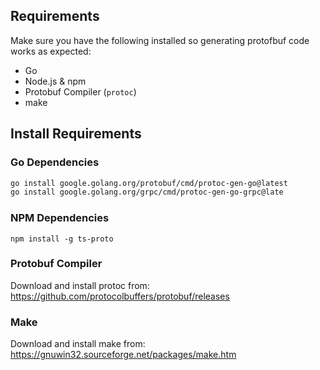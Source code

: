 ## Requirements
Make sure you have the following installed so generating protofbuf code works as expected:

- Go
- Node.js & npm
- Protobuf Compiler (`protoc`)
- make

## Install Requirements

### Go Dependencies
```sh
go install google.golang.org/protobuf/cmd/protoc-gen-go@latest
go install google.golang.org/grpc/cmd/protoc-gen-go-grpc@late
```

### NPM Dependencies
```
npm install -g ts-proto
```
### Protobuf Compiler
Download and install protoc from:
https://github.com/protocolbuffers/protobuf/releases

### Make
Download and install make from:
https://gnuwin32.sourceforge.net/packages/make.htm